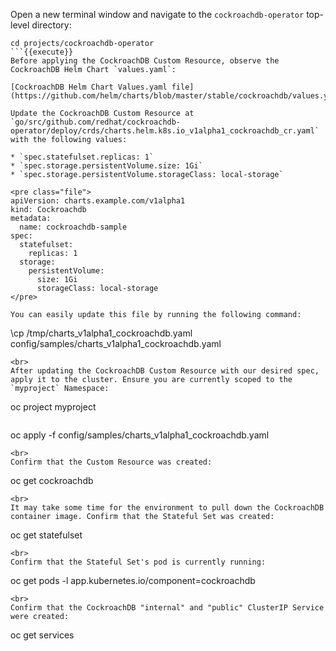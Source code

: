 Open a new terminal window and navigate to the `cockroachdb-operator` top-level directory:

```
cd projects/cockroachdb-operator
```{{execute}}
Before applying the CockroachDB Custom Resource, observe the CockroachDB Helm Chart `values.yaml`:

[CockroachDB Helm Chart Values.yaml file](https://github.com/helm/charts/blob/master/stable/cockroachdb/values.yaml)

Update the CockroachDB Custom Resource at `go/src/github.com/redhat/cockroachdb-operator/deploy/crds/charts.helm.k8s.io_v1alpha1_cockroachdb_cr.yaml` with the following values:

* `spec.statefulset.replicas: 1`
* `spec.storage.persistentVolume.size: 1Gi`
* `spec.storage.persistentVolume.storageClass: local-storage`

<pre class="file">
apiVersion: charts.example.com/v1alpha1
kind: Cockroachdb
metadata: 
  name: cockroachdb-sample
spec: 
  statefulset: 
    replicas: 1
  storage: 
    persistentVolume: 
      size: 1Gi
      storageClass: local-storage
</pre>

You can easily update this file by running the following command:

```
\cp /tmp/charts_v1alpha1_cockroachdb.yaml config/samples/charts_v1alpha1_cockroachdb.yaml
```{{execute}}
<br>
After updating the CockroachDB Custom Resource with our desired spec, apply it to the cluster. Ensure you are currently scoped to the `myproject` Namespace:

```
oc project myproject
```{{execute}}

```
oc apply -f config/samples/charts_v1alpha1_cockroachdb.yaml
```{{execute}}
<br>
Confirm that the Custom Resource was created:

```
oc get cockroachdb
```{{execute}}
<br>
It may take some time for the environment to pull down the CockroachDB container image. Confirm that the Stateful Set was created:

```
oc get statefulset
```{{execute}}
<br>
Confirm that the Stateful Set's pod is currently running:

```
oc get pods -l app.kubernetes.io/component=cockroachdb
```{{execute}}
<br>
Confirm that the CockroachDB "internal" and "public" ClusterIP Service were created:

```
oc get services
```{{execute}}
